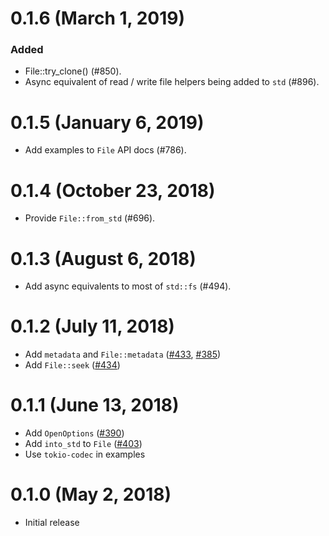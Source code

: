 # 0.1.6 (March 1, 2019)

### Added
- File::try_clone() (#850).
- Async equivalent of read / write file helpers being added to `std` (#896).

# 0.1.5 (January 6, 2019)

* Add examples to `File` API docs (#786).

# 0.1.4 (October 23, 2018)

* Provide `File::from_std` (#696).

# 0.1.3 (August 6, 2018)

* Add async equivalents to most of `std::fs` (#494).

# 0.1.2 (July 11, 2018)

* Add `metadata` and `File::metadata` ([#433](https://github.com/tokio-rs/tokio/pull/433), [#385](https://github.com/tokio-rs/tokio/pull/385))
* Add `File::seek` ([#434](https://github.com/tokio-rs/tokio/pull/434))

# 0.1.1 (June 13, 2018)

* Add `OpenOptions` ([#390](https://github.com/tokio-rs/tokio/pull/390))
* Add `into_std` to `File` ([#403](https://github.com/tokio-rs/tokio/pull/403))
* Use `tokio-codec` in examples

# 0.1.0 (May 2, 2018)

* Initial release
